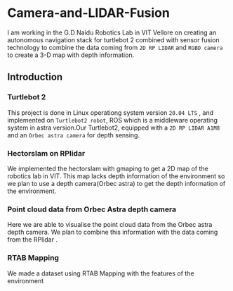 # Camera-and-LIDAR-Fusion
I am working in the G.D Naidu Robotics Lab in VIT Vellore on creating an autonomous navigation stack for turtlebot 2 combined with sensor fusion technology to combine the data coming from `2D RP LIDAR` and `RGBD camera` to create a 3-D map with depth information.

## Introduction

### Turtlebot 2

This project is done in Linux operationg system version `20.04 LTS` , and implemented on `Turtlebot2 robot`, ROS which is a middleware operating system in astra version.Our Turtlebot2, equipped with a `2D RP LIDAR A1M8` and an `Orbec astra camera` for depth sensing.

### Hectorslam on RPlidar

We implemented the hectorslam with gmaping to get a 2D map of the robotics lab in VIT. This map lacks depth information of the environment so we plan to use a depth camera(Orbec astra) to get the depth information of the environment.

### Point cloud data from Orbec Astra depth camera

Here we are able to visualise the point cloud data from the Orbec astra depth camera. We plan to combine this information with the data coming from the RPlidar .

### RTAB Mapping

We made a dataset using RTAB Mapping with the features of the environment


